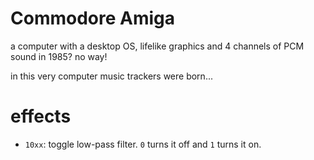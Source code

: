 # Commodore Amiga

a computer with a desktop OS, lifelike graphics and 4 channels of PCM sound in 1985? no way!

in this very computer music trackers were born...

# effects

- `10xx`: toggle low-pass filter. `0` turns it off and `1` turns it on.